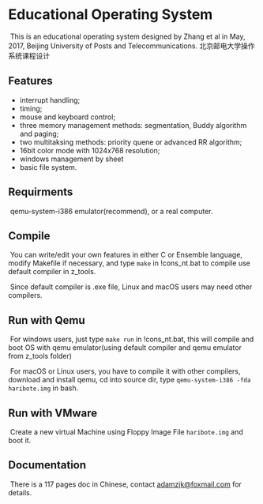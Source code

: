 # Educational Operating System

​	This is an educational operating system designed by Zhang et al in May, 2017, Beijing University of Posts and Telecommunications. 北京邮电大学操作系统课程设计

## Features

-  interrupt handling;
-  timing;
-  mouse and keyboard control;
-  three memory management methods: segmentation, Buddy algorithm and paging; 
-  two  multitaksing methods: priority quene or advanced RR algorithm; 
-  16bit color mode with 1024x768 resolution; 
-  windows management by sheet
-  basic file system.



## Requirments

​	qemu-system-i386 emulator(recommend), or a real computer.

## Compile

​	You can write/edit your own features in either C or Ensemble language, modify Makefile if necessary, and type ``make`` in !cons_nt.bat to compile use default compiler in z_tools.

​	Since default compiler is .exe file, Linux and macOS users may need other compilers. 

## Run with Qemu

​	For windows users, just type   ``make run`` in !cons_nt.bat, this will compile and boot OS with qemu emulator(using default compiler and qemu emulator from z_tools folder)

​	For macOS or Linux users, you have to compile it with other compilers, download and install qemu, cd into source dir, type  ``qemu-system-i386 -fda haribote.img`` in bash.

## Run with VMware

​	Create a new virtual Machine using Floppy Image File ``haribote.img`` and boot it.

## Documentation

​	There is a 117 pages doc in Chinese, contact adamzjk@foxmail.com for details.



